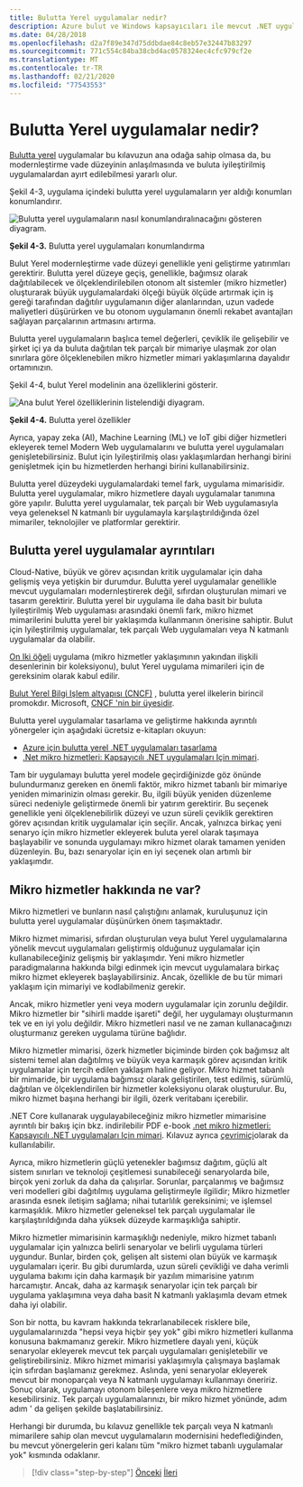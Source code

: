 ```yaml
---
title: Bulutta Yerel uygulamalar nedir?
description: Azure bulut ve Windows kapsayıcıları ile mevcut .NET uygulamalarını modernleştirin | Bulutta yerel uygulamalar hakkında ne olacak?
ms.date: 04/28/2018
ms.openlocfilehash: d2a7f89e347d75ddbdae84c8eb57e32447b83297
ms.sourcegitcommit: 771c554c84ba38cbd4ac0578324ec4cfc979cf2e
ms.translationtype: MT
ms.contentlocale: tr-TR
ms.lasthandoff: 02/21/2020
ms.locfileid: "77543553"
---
```

# <a name="what-about-cloud-native-applications"></a>Bulutta Yerel uygulamalar nedir?

[Bulutta yerel](https://azure.microsoft.com/overview/cloudnative/) uygulamalar bu kılavuzun ana odağa sahip olmasa da, bu modernleştirme vade düzeyinin anlaşılmasında ve buluta iyileştirilmiş uygulamalardan ayırt edilebilmesi yararlı olur.

Şekil 4-3, uygulama içindeki bulutta yerel uygulamaların yer aldığı konumları konumlandırır.

![Bulutta yerel uygulamaların nasıl konumlandıralınacağını gösteren diyagram.](./media/what-about-cloud-native-applications/positioning-cloud-native-applications.png)

**Şekil 4-3.** Bulutta yerel uygulamaları konumlandırma

Bulut Yerel modernleştirme vade düzeyi genellikle yeni geliştirme yatırımları gerektirir. Bulutta yerel düzeye geçiş, genellikle, bağımsız olarak dağıtılabilecek ve ölçeklendirilebilen otonom alt sistemler (mikro hizmetler) oluşturarak büyük uygulamalardaki ölçeği büyük ölçüde artırmak için iş gereği tarafından dağıtılır uygulamanın diğer alanlarından, uzun vadede maliyetleri düşürürken ve bu otonom uygulamanın önemli rekabet avantajları sağlayan parçalarının artmasını artırma.

Bulutta yerel uygulamaların başlıca temel değerleri, çeviklik ile gelişebilir ve şirket içi ya da buluta dağıtılan tek parçalı bir mimariye ulaşmak zor olan sınırlara göre ölçeklenebilen mikro hizmetler mimari yaklaşımlarına dayalıdır ortamınızın.

Şekil 4-4, bulut Yerel modelinin ana özelliklerini gösterir.

![Ana bulut Yerel özelliklerinin listelendiği diyagram.](./media/what-about-cloud-native-applications/cloud-native-characteristics.png)

**Şekil 4-4.** Bulutta yerel özellikler

Ayrıca, yapay zeka (AI), Machine Learning (ML) ve IoT gibi diğer hizmetleri ekleyerek temel Modern Web uygulamalarını ve bulutta yerel uygulamaları genişletebilirsiniz. Bulut için Iyileştirilmiş olası yaklaşımlardan herhangi birini genişletmek için bu hizmetlerden herhangi birini kullanabilirsiniz.

Bulutta yerel düzeydeki uygulamalardaki temel fark, uygulama mimarisidir. Bulutta yerel uygulamalar, mikro hizmetlere dayalı uygulamalar tanımına göre yapılır. Bulutta yerel uygulamalar, tek parçalı bir Web uygulamasıyla veya geleneksel N katmanlı bir uygulamayla karşılaştırıldığında özel mimariler, teknolojiler ve platformlar gerektirir.

## <a name="cloud-native-applications-details"></a>Bulutta yerel uygulamalar ayrıntıları

Cloud-Native, büyük ve görev açısından kritik uygulamalar için daha gelişmiş veya yetişkin bir durumdur. Bulutta yerel uygulamalar genellikle mevcut uygulamaları modernleştirerek değil, sıfırdan oluşturulan mimari ve tasarım gerektirir. Bulutta yerel bir uygulama ile daha basit bir buluta Iyileştirilmiş Web uygulaması arasındaki önemli fark, mikro hizmet mimarilerini bulutta yerel bir yaklaşımda kullanmanın önerisine sahiptir. Bulut için Iyileştirilmiş uygulamalar, tek parçalı Web uygulamaları veya N katmanlı uygulamalar da olabilir.

[On Iki öğeli](https://12factor.net/) uygulama (mikro hizmetler yaklaşımının yakından ilişkili desenlerinin bir koleksiyonu), bulut Yerel uygulama mimarileri için de gereksinim olarak kabul edilir.

[Bulut Yerel Bilgi Işlem altyapısı (CNCF)](https://www.cncf.io/) , bulutta yerel ilkelerin birincil promokdır. Microsoft, [CNCF 'nin bir üyesidir](https://azure.microsoft.com/blog/announcing-cncf/).

Bulutta yerel uygulamalar tasarlama ve geliştirme hakkında ayrıntılı yönergeler için aşağıdaki ücretsiz e-kitapları okuyun:

* [Azure için bulutta yerel .NET uygulamaları tasarlama](../../cloud-native/introduction.md)
* [.Net mikro hizmetleri: Kapsayıcılı .NET uygulamaları Için mimari](../../microservices/index.md).

Tam bir uygulamayı bulutta yerel modele geçirdiğinizde göz önünde bulundurmanız gereken en önemli faktör, mikro hizmet tabanlı bir mimariye yeniden mimarinizin olması gerekir. Bu, ilgili büyük yeniden düzenleme süreci nedeniyle geliştirmede önemli bir yatırım gerektirir. Bu seçenek genellikle yeni ölçeklenebilirlik düzeyi ve uzun süreli çeviklik gerektiren görev açısından kritik uygulamalar için seçilir. Ancak, yalnızca birkaç yeni senaryo için mikro hizmetler ekleyerek buluta yerel olarak taşımaya başlayabilir ve sonunda uygulamayı mikro hizmet olarak tamamen yeniden düzenleyin. Bu, bazı senaryolar için en iyi seçenek olan artımlı bir yaklaşımdır.

## <a name="what-about-microservices"></a>Mikro hizmetler hakkında ne var?

Mikro hizmetleri ve bunların nasıl çalıştığını anlamak, kuruluşunuz için bulutta yerel uygulamalar düşünürken önem taşımaktadır.

Mikro hizmet mimarisi, sıfırdan oluşturulan veya bulut Yerel uygulamalarına yönelik mevcut uygulamaları geliştirmiş olduğunuz uygulamalar için kullanabileceğiniz gelişmiş bir yaklaşımdır. Yeni mikro hizmetler paradigmalarına hakkında bilgi edinmek için mevcut uygulamalara birkaç mikro hizmet ekleyerek başlayabilirsiniz. Ancak, özellikle de bu tür mimari yaklaşım için mimariyi ve kodlabilmeniz gerekir.

Ancak, mikro hizmetler yeni veya modern uygulamalar için zorunlu değildir. Mikro hizmetler bir "sihirli madde işareti" değil, her uygulamayı oluşturmanın tek ve en iyi yolu değildir. Mikro hizmetleri nasıl ve ne zaman kullanacağınızı oluşturmanız gereken uygulama türüne bağlıdır.

Mikro hizmetler mimarisi, özerk hizmetler biçiminde birden çok bağımsız alt sistemi temel alan dağıtılmış ve büyük veya karmaşık görev açısından kritik uygulamalar için tercih edilen yaklaşım haline geliyor. Mikro hizmet tabanlı bir mimaride, bir uygulama bağımsız olarak geliştirilen, test edilmiş, sürümlü, dağıtılan ve ölçeklendirilen bir hizmetler koleksiyonu olarak oluşturulur. Bu, mikro hizmet başına herhangi bir ilgili, özerk veritabanı içerebilir.

.NET Core kullanarak uygulayabileceğiniz mikro hizmetler mimarisine ayrıntılı bir bakış için bkz. indirilebilir PDF e-book [.net mikro hizmetleri: Kapsayıcılı .NET uygulamaları Için mimari](https://aka.ms/microservicesebook). Kılavuz ayrıca [çevrimiçi](../../microservices/index.md)olarak da kullanılabilir.

Ayrıca, mikro hizmetlerin güçlü yetenekler bağımsız dağıtım, güçlü alt sistem sınırları ve teknoloji çeşitlemesi sunabileceği senaryolarda bile, birçok yeni zorluk da daha da çalışırlar. Sorunlar, parçalanmış ve bağımsız veri modelleri gibi dağıtılmış uygulama geliştirmeyle ilgilidir; Mikro hizmetler arasında esnek iletişim sağlama; nihai tutarlılık gereksinimi; ve işlemsel karmaşıklık. Mikro hizmetler geleneksel tek parçalı uygulamalar ile karşılaştırıldığında daha yüksek düzeyde karmaşıklığa sahiptir.

Mikro hizmetler mimarisinin karmaşıklığı nedeniyle, mikro hizmet tabanlı uygulamalar için yalnızca belirli senaryolar ve belirli uygulama türleri uygundur. Bunlar, birden çok, gelişen alt sistemi olan büyük ve karmaşık uygulamaları içerir. Bu gibi durumlarda, uzun süreli çevikliği ve daha verimli uygulama bakımı için daha karmaşık bir yazılım mimarisine yatırım harcamıştır. Ancak, daha az karmaşık senaryolar için tek parçalı bir uygulama yaklaşımına veya daha basit N katmanlı yaklaşımla devam etmek daha iyi olabilir.

Son bir notta, bu kavram hakkında tekrarlanabilecek risklere bile, uygulamalarınızda "hepsi veya hiçbir şey yok" gibi mikro hizmetleri kullanma konusuna bakmamanız gerekir. Mikro hizmetlere dayalı yeni, küçük senaryolar ekleyerek mevcut tek parçalı uygulamaları genişletebilir ve geliştirebilirsiniz. Mikro hizmet mimarisi yaklaşımıyla çalışmaya başlamak için sıfırdan başlamanız gerekmez. Aslında, yeni senaryolar ekleyerek mevcut bir monoparçalı veya N katmanlı uygulamayı kullanmayı öneririz. Sonuç olarak, uygulamayı otonom bileşenlere veya mikro hizmetlere kesebilirsiniz. Tek parçalı uygulamalarınızı, bir mikro hizmet yönünde, adım adım ' da gelişen şekilde başlatabilirsiniz.

Herhangi bir durumda, bu kılavuz genellikle tek parçalı veya N katmanlı mimarilere sahip olan mevcut uygulamaların modernisini hedeflediğinden, bu mevcut yönergelerin geri kalanı tüm "mikro hizmet tabanlı uygulamalar yok" kısmında odaklanır.

> [!div class="step-by-step"]
> [Önceki](microsoft-technologies-in-cloud-optimized-applications.md)
> [İleri](deploy-existing-net-apps-as-windows-containers.md)
